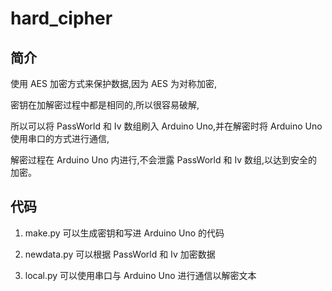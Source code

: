 # hard_cipher

## 简介

使用 AES 加密方式来保护数据,因为 AES 为对称加密,

密钥在加解密过程中都是相同的,所以很容易破解,

所以可以将 PassWorld 和 Iv 数组刷入 Arduino Uno,并在解密时将 Arduino Uno 使用串口的方式进行通信,

解密过程在 Arduino Uno 内进行,不会泄露 PassWorld 和 Iv 数组,以达到安全的加密。


## 代码

1. make.py 可以生成密钥和写进 Arduino Uno 的代码

2. newdata.py 可以根据 PassWorld 和 Iv 加密数据

3. local.py 可以使用串口与 Arduino Uno 进行通信以解密文本

